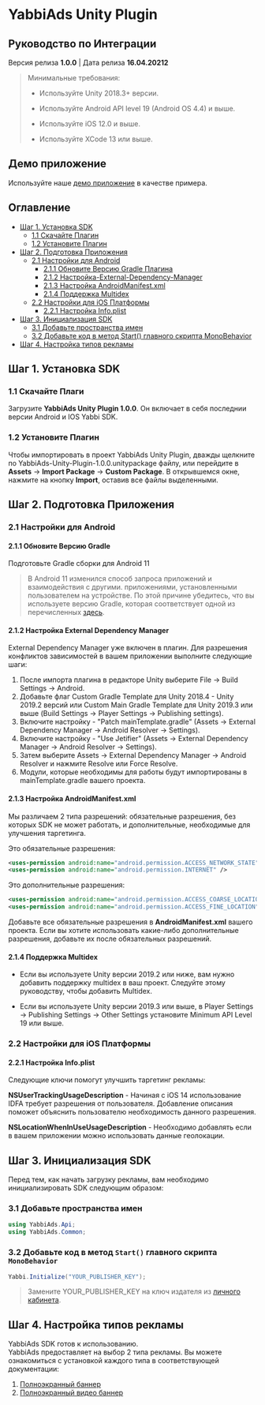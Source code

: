 # YabbiAds Unity Plugin

## Руководство по Интеграции

Версия релиза **1.0.0** | Дата релиза **16.04.20212**


> Минимальные требования:
>
>* Используйте Unity 2018.3+ версии.
>
>* Используйте Android API level 19 (Android OS 4.4) и выше.
>
>* Используйте iOS 12.0 и выше.
>
>* Используйте XCode 13 или выше.

## Демо приложение
Используйте наше [демо приложение](https://github.com/YabbiSDKTeam/yabbiads-unity-demo) в качестве примера.


## Оглавление
* [Шаг 1. Установка SDK](#Шаг-1.-Установка-SDK)
    * [1.1 Скачайте Плагин](1.1-Скачайте-Плагин)
    * [1.2 Установите Плагин](1.2-Установите-Плагин)
* [Шаг 2. Подготовка Приложения](#Шаг-2.-Подготовка-Приложения)
    * [2.1 Настройки для Android](#2.1-Настройки-для-Android)
        * [2.1.1 Обновите Версию Gradle Плагина](#2.1.1-Обновите-Версию-Gradle)
        * [2.1.2 Настройка-External-Dependency-Manager](#2.1.2-Настройка-External-Dependency-Manager)
        * [2.1.3 Настройка AndroidManifest.xml](#2.1.3-Настройка-AndroidManifest.xml)
        * [2.1.4 Поддержка Multidex](#2.1.4-Поддержка-Multidex)
    * [2.2 Настройки для iOS Платформы](#2.2-Настройки-для-iOS-Платформы)
        * [2.2.1 Настройка Info.plist](#2.2.1-Настройка-Info.plist)
* [Шаг 3. Инициализация SDK](#Шаг-3.-Инициализация-SDK)
    * [3.1 Добавьте пространства имен](#3.1-Добавьте-пространства-имен)
    * [3.2 Добавьте код в метод Start() главного скрипта MonoBehavior](#3.2-Добавьте-код-в-метод-Start()-главного-скрипта-MonoBehavior)
* [Шаг 4. Настройка типов рекламы](#Шаг-4.-Настройка-типов-рекламы)

## Шаг 1. Установка SDK

### 1.1 Скачайте Плаги
Загрузите **YabbiAds Unity Plugin 1.0.0**. Он включает в себя последнии версии Android и IOS Yabbi SDK.

### 1.2 Установите Плагин
Чтобы импортировать в проект YabbiAds Unity Plugin, дважды щелкните по YabbiAds-Unity-Plugin-1.0.0.unitypackage файлу, или перейдите в **Assets** → **Import Package** → **Custom Package**. В открывшемся окне, нажмите на кнопку **Import**, оставив все файлы выделенными.

## Шаг 2. Подготовка Приложения
### 2.1 Настройки для Android
#### 2.1.1 Обновите Версию Gradle

Подготовьте Gradle сборки для Android 11
>
>В Android 11 изменился способ запроса приложений и взаимодействия с другими.
приложениями, установленными пользователем на устройстве.
По этой причине убедитесь, что вы используете версию Gradle,
которая соответствует одной из перечисленных [здесь](https://developer.android.com/studio/releases/gradle-plugin#4-0-0).

#### 2.1.2 Настройка External Dependency Manager

External Dependency Manager уже включен в плагин.
Для разрешения конфликтов зависимостей в вашем приложении выполните следующие шаги:

1. После импорта плагина в редакторе Unity выберите File → Build Settings → Android.
2. Добавьте флаг Custom Gradle Template для Unity 2018.4 - Unity 2019.2 версий или Custom Main Gradle Template для Unity 2019.3 или выше (Build Settings → Player Settings → Publishing settings).
3. Включите настройку - "Patch mainTemplate.gradle" (Assets → External Dependency Manager → Android Resolver → Settings).
4. Включите настройку - "Use Jetifier" (Assets → External Dependency Manager → Android Resolver → Settings).
5. Затем выберите Assets → External Dependency Manager → Android Resolver и нажмите Resolve или Force Resolve.
6. Модули, которые необходимы для работы будут импортированы в mainTemplate.gradle вашего проекта.

#### 2.1.3 Настройка AndroidManifest.xml

Мы различаем 2 типа разрешений: обязательные разрешения, без которых SDK не может работать, и дополнительные, необходимые для улучшения таргетинга.

Это обязательные разрешения:

```xml
<uses-permission android:name="android.permission.ACCESS_NETWORK_STATE" />
<uses-permission android:name="android.permission.INTERNET" />
```
Это дополнительные разрешения:

```xml
<uses-permission android:name="android.permission.ACCESS_COARSE_LOCATION" />
<uses-permission android:name="android.permission.ACCESS_FINE_LOCATION" /> 
```

Добавьте все обязательные разрешения в **AndroidManifest.xml** вашего проекта.
Если вы хотите использовать какие-либо дополнительные разрешения, добавьте их после обязательных разрешений.

#### 2.1.4 Поддержка Multidex
* Если вы используете Unity версии 2019.2 или ниже, вам нужно добавить поддержку multidex в ваш проект. Следуйте этому руководству, чтобы добавить Multidex.

* Если вы используете Unity версии 2019.3 или выше, в Player Settings → Publishing Settings → Other Settings установите Minimum API Level 19 или выше.

### 2.2 Настройки для iOS Платформы


#### 2.2.1 Настройка Info.plist
Следующие ключи помогут улучшить таргетинг рекламы:

**NSUserTrackingUsageDescription** - Начиная с iOS 14 использование IDFA требует разрешения от пользователя. Добавление описания поможет объяснить пользователю необходимость данного разрешения.

**NSLocationWhenInUseUsageDescription** - Необходимо добавлять если в вашем приложении можно использовать данные геолокации.


## Шаг 3. Инициализация SDK
Перед тем, как начать загрузку рекламы, вам необходимо инициализировать SDK следующим образом:

### 3.1 Добавьте пространства имен

```c#
using YabbiAds.Api;
using YabbiAds.Common;
```

### 3.2  Добавьте код в метод `Start()`  главного скрипта `MonoBehavior`
```c#
Yabbi.Initialize("YOUR_PUBLISHER_KEY");
```

> Замените YOUR_PUBLISHER_KEY на ключ издателя из [личного кабинета](https://mobileadx.ru).


## Шаг 4. Настройка типов рекламы
YabbiAds SDK готов к использованию.  
YabbiAds предоставляет на выбор 2 типа рекламы.
Вы можете ознакомиться с установкой каждого типа в соответствующей документации:

1. [Полноэкранный баннер](docs/INTERSTITIAL_AD_DOC.md)
2. [Полноэкранный видео баннер](docs/VIDEO_AD_DOC.md)